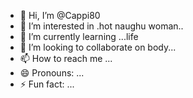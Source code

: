 - 👋 Hi, I’m @Cappi80
- 👀 I’m interested in .hot naughu woman..
- 🌱 I’m currently learning ...life
- 💞️ I’m looking to collaborate on body...
- 📫 How to reach me ...
- 😄 Pronouns: ...
- ⚡ Fun fact: ...

<!---
Cappi80/Cappi80 is a ✨ special ✨ repository because its `README.md` (this file) appears on your GitHub profile.
You can click the Preview link to take a look at your changes.
--->
